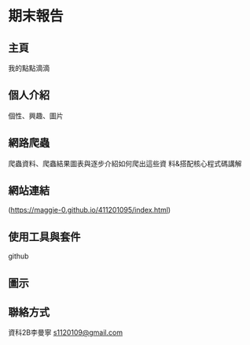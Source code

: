 # 期末報告
## 主頁
我的點點滴滴
## 個人介紹
個性、興趣、圖片
## 網路爬蟲
爬蟲資料、爬蟲結果圖表與逐步介紹如何爬出這些資
料&搭配核心程式碼講解
## 網站連結
(https://maggie-0.github.io/411201095/index.html)
## 使用工具與套件
github
## 圖示

## 聯絡方式
資科2B李曼寧 s1120109@gmail.com
